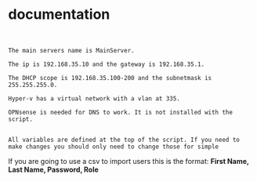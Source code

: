 # documentation

<br>

```
The main servers name is MainServer.

The ip is 192.168.35.10 and the gateway is 192.168.35.1.

The DHCP scope is 192.168.35.100-200 and the subnetmask is 255.255.255.0.

Hyper-v has a virtual network with a vlan at 335.

OPNsense is needed for DNS to work. It is not installed with the script.


All variables are defined at the top of the script. If you need to make changes you should only need to change those for simple 

```
If you are going to use a csv to import users this is the format:
 **First Name, Last Name, Password, Role**  

